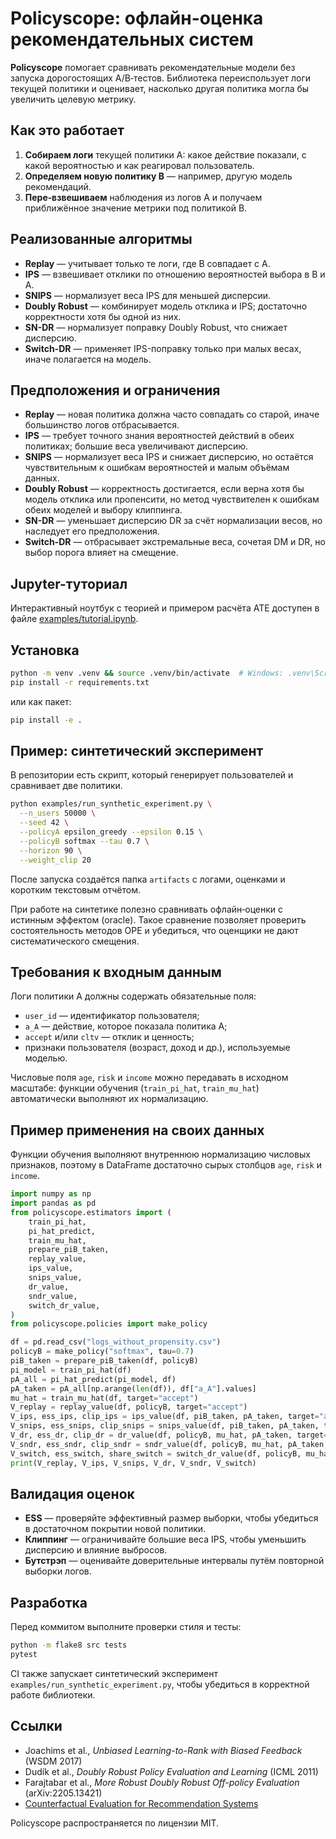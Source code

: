 # Policyscope: офлайн-оценка рекомендательных систем

**Policyscope** помогает сравнивать рекомендательные модели без запуска дорогостоящих A/B‑тестов.
Библиотека переиспользует логи текущей политики и оценивает, насколько другая политика могла бы увеличить целевую метрику.

## Как это работает

1. **Собираем логи** текущей политики A: какое действие показали, с какой вероятностью и как реагировал пользователь.
2. **Определяем новую политику B** — например, другую модель рекомендаций.
3. **Пере‑взвешиваем** наблюдения из логов A и получаем приближённое значение метрики под политикой B.

## Реализованные алгоритмы

- **Replay** — учитывает только те логи, где B совпадает с A.
- **IPS** — взвешивает отклики по отношению вероятностей выбора в B и A.
- **SNIPS** — нормализует веса IPS для меньшей дисперсии.
- **Doubly Robust** — комбинирует модель отклика и IPS; достаточно корректности хотя бы одной из них.
- **SN-DR** — нормализует поправку Doubly Robust, что снижает дисперсию.
- **Switch-DR** — применяет IPS-поправку только при малых весах, иначе полагается на модель.

## Предположения и ограничения

- **Replay** — новая политика должна часто совпадать со старой, иначе большинство логов отбрасывается.
- **IPS** — требует точного знания вероятностей действий в обеих политиках; большие веса увеличивают дисперсию.
- **SNIPS** — нормализует веса IPS и снижает дисперсию, но остаётся чувствительным к ошибкам вероятностей и малым объёмам данных.
- **Doubly Robust** — корректность достигается, если верна хотя бы модель отклика или пропенсити, но метод чувствителен к ошибкам обеих моделей и выбору клиппинга.
- **SN-DR** — уменьшает дисперсию DR за счёт нормализации весов, но наследует его предположения.
- **Switch-DR** — отбрасывает экстремальные веса, сочетая DM и DR, но выбор порога влияет на смещение.

## Jupyter-туториал

Интерактивный ноутбук с теорией и примером расчёта ATE доступен в файле [examples/tutorial.ipynb](examples/tutorial.ipynb).

## Установка

```bash
python -m venv .venv && source .venv/bin/activate  # Windows: .venv\Scripts\activate
pip install -r requirements.txt
```

или как пакет:

```bash
pip install -e .
```

## Пример: синтетический эксперимент

В репозитории есть скрипт, который генерирует пользователей и сравнивает две политики.

```bash
python examples/run_synthetic_experiment.py \
  --n_users 50000 \
  --seed 42 \
  --policyA epsilon_greedy --epsilon 0.15 \
  --policyB softmax --tau 0.7 \
  --horizon 90 \
  --weight_clip 20
```

После запуска создаётся папка `artifacts` с логами, оценками и коротким текстовым отчётом.

При работе на синтетике полезно сравнивать офлайн‑оценки с истинным эффектом (oracle). Такое сравнение позволяет проверить состоятельность методов OPE и убедиться, что оценщики не дают систематического смещения.

## Требования к входным данным

Логи политики A должны содержать обязательные поля:

- `user_id` — идентификатор пользователя;
- `a_A` — действие, которое показала политика A;
- `accept` и/или `cltv` — отклик и ценность;
- признаки пользователя (возраст, доход и др.), используемые моделью.

Числовые поля `age`, `risk` и `income` можно передавать в исходном масштабе:
функции обучения (`train_pi_hat`, `train_mu_hat`) автоматически выполняют их
нормализацию.

## Пример применения на своих данных

Функции обучения выполняют внутреннюю нормализацию числовых признаков,
поэтому в DataFrame достаточно сырых столбцов `age`, `risk` и `income`.

```python
import numpy as np
import pandas as pd
from policyscope.estimators import (
    train_pi_hat,
    pi_hat_predict,
    train_mu_hat,
    prepare_piB_taken,
    replay_value,
    ips_value,
    snips_value,
    dr_value,
    sndr_value,
    switch_dr_value,
)
from policyscope.policies import make_policy

df = pd.read_csv("logs_without_propensity.csv")
policyB = make_policy("softmax", tau=0.7)
piB_taken = prepare_piB_taken(df, policyB)
pi_model = train_pi_hat(df)
pA_all = pi_hat_predict(pi_model, df)
pA_taken = pA_all[np.arange(len(df)), df["a_A"].values]
mu_hat = train_mu_hat(df, target="accept")
V_replay = replay_value(df, policyB, target="accept")
V_ips, ess_ips, clip_ips = ips_value(df, piB_taken, pA_taken, target="accept")
V_snips, ess_snips, clip_snips = snips_value(df, piB_taken, pA_taken, target="accept")
V_dr, ess_dr, clip_dr = dr_value(df, policyB, mu_hat, pA_taken, target="accept")
V_sndr, ess_sndr, clip_sndr = sndr_value(df, policyB, mu_hat, pA_taken, target="accept")
V_switch, ess_switch, share_switch = switch_dr_value(df, policyB, mu_hat, pA_taken, tau=20, target="accept")
print(V_replay, V_ips, V_snips, V_dr, V_sndr, V_switch)
```

## Валидация оценок

- **ESS** — проверяйте эффективный размер выборки, чтобы убедиться в достаточном покрытии новой политики.
- **Клиппинг** — ограничивайте большие веса IPS, чтобы уменьшить дисперсию и влияние выбросов.
- **Бутстрэп** — оценивайте доверительные интервалы путём повторной выборки логов.

## Разработка

Перед коммитом выполните проверки стиля и тесты:

```bash
python -m flake8 src tests
pytest
```

CI также запускает синтетический эксперимент `examples/run_synthetic_experiment.py`, чтобы убедиться в корректной работе библиотеки.

## Ссылки

- Joachims et al., *Unbiased Learning-to-Rank with Biased Feedback* (WSDM 2017)
- Dudík et al., *Doubly Robust Policy Evaluation and Learning* (ICML 2011)
- Farajtabar et al., *More Robust Doubly Robust Off-policy Evaluation* (arXiv:2205.13421)
- [Counterfactual Evaluation for Recommendation Systems](https://eugeneyan.com/writing/offline-recsys/)

Policyscope распространяется по лицензии MIT.
